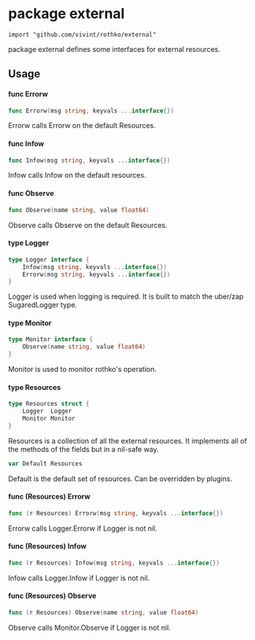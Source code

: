 # package external

`import "github.com/vivint/rothko/external"`

package external defines some interfaces for external resources.

## Usage

#### func  Errorw

```go
func Errorw(msg string, keyvals ...interface{})
```
Errorw calls Errorw on the default Resources.

#### func  Infow

```go
func Infow(msg string, keyvals ...interface{})
```
Infow calls Infow on the default resources.

#### func  Observe

```go
func Observe(name string, value float64)
```
Observe calls Observe on the default Resources.

#### type Logger

```go
type Logger interface {
	Infow(msg string, keyvals ...interface{})
	Errorw(msg string, keyvals ...interface{})
}
```

Logger is used when logging is required. It is built to match the uber/zap
SugaredLogger type.

#### type Monitor

```go
type Monitor interface {
	Observe(name string, value float64)
}
```

Monitor is used to monitor rothko's operation.

#### type Resources

```go
type Resources struct {
	Logger  Logger
	Monitor Monitor
}
```

Resources is a collection of all the external resources. It implements all of
the methods of the fields but in a nil-safe way.

```go
var Default Resources
```
Default is the default set of resources. Can be overridden by plugins.

#### func (Resources) Errorw

```go
func (r Resources) Errorw(msg string, keyvals ...interface{})
```
Errorw calls Logger.Errorw if Logger is not nil.

#### func (Resources) Infow

```go
func (r Resources) Infow(msg string, keyvals ...interface{})
```
Infow calls Logger.Infow if Logger is not nil.

#### func (Resources) Observe

```go
func (r Resources) Observe(name string, value float64)
```
Observe calls Monitor.Observe if Logger is not nil.
